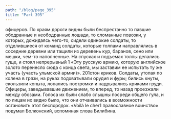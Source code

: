 ```yaml
---
path: "/blog/page_395"
title: "Part 395"
---
```


 офицеров. По краям дороги видны были беспрестанно то павшие ободранные и неободранные лошади, то сломанные повозки, у которых, дожидаясь чего-то, сидели одинокие солдаты, то отделившиеся от команд солдаты, которые толпами направлялись в соседние деревни или тащили из деревень кур, баранов, сено или мешки, чем-то наполненные. На спусках и подъемах толпы делались гуще, и стоял непрерывный 1 «Эту русскую армию, которую английское золото перенесло сюда с конца света, мы заставим ее испытать ту же участь (участь ульмской армии)».
201стон криков. Солдаты, утопая по колена в грязи, на руках подхватывали орудия и фуры; бились кнуты, скользили копыта, лопались постромки и надрывались криками груди. Офицеры, заведывавшие движением, то вперед, то назад проезжали между обозами. Голоса их были слабо слышны посреди общего гула, и по лицам их видно было, что они отчаивались в возможности остановить этот беспорядок.
«Voilà le cher1 православное воинство» подумал Болконский, вспоминая слова Билибина.

